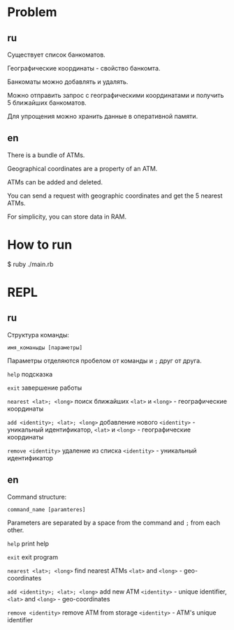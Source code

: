# Problem

## ru
Существует список банкоматов.

Географические координаты - свойство банкомта.

Банкоматы можно добавлять и удалять.

Можно отправить запрос с географическими координатами и получить 5 ближайших банкоматов.

Для упрощения можно хранить данные в оперативной памяти.

## en
There is a bundle of ATMs.

Geographical coordinates are a property of an ATM.

ATMs can be added and deleted.

You can send a request with geographic coordinates and get the 5 nearest ATMs.

For simplicity, you can store data in RAM.

# How to run

$ ruby ./main.rb

# REPL

## ru
Структура команды:
```
имя_команыды [параметры]
```
Параметры отделяются пробелом от команды и `;` друг от друга.

 
`help` подсказка

`exit` завершение работы

`nearest <lat>; <long>` поиск ближайших `<lat>`  и `<long>` - географические координаты

`add <identity>; <lat>; <long>` добавление нового `<identity>` - уникальный идентификатор, `<lat>`  и `<long>` - географические координаты  

`remove <identity>` удаление из списка `<identity>` - уникальный идентификатор  


## en
Command structure:

```
command_name [paramteres]
```
Parameters are separated by a space from the command and `;` from each other.

`help` print help

`exit` exit program

`nearest <lat>; <long>` find nearest ATMs `<lat>`  and `<long>` - geo-coordinates

`add <identity>; <lat>; <long>` add new ATM `<identity>` - unique identifier, `<lat>`  and `<long>` - geo-coordinates  

`remove <identity>` remove ATM from storage `<identity>` - ATM's unique identifier
